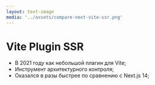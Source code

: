 ```yaml
---
layout: text-image
media: '../assets/compare-next-vite-ssr.png'
---
```


<style>
[data-slidev-no="10"] {
    .prose.pr-16 {
        padding-right: 0;
    }
}

[data-slidev-no="11"] {
    .prose.pr-16 {
        padding-right: 0;
    }
    .grid.gap-8 {
        gap: 0;
        grid-template-columns: 1.1fr 1fr;
    }

    img {
        width: 85%;
        margin-left: auto;
    }
}
</style>


# Vite Plugin SSR 

- В 2021 году как небольшой плагин для Vite;
- Инструмент архитектурного контроля;
- Оказался в разы быстрее по сравнению с Next.js 14;

